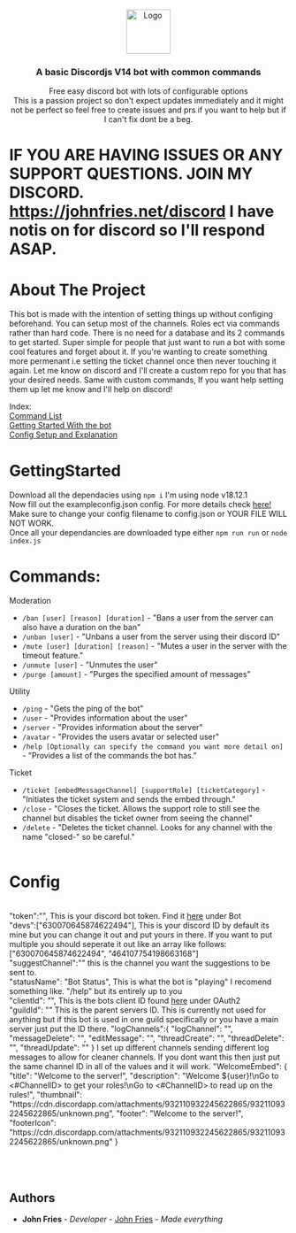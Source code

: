 <br/>
<p align="center">
  <a href="https://github.com/John-Fries-J/GeneralPurpose-discord-bot">
    <img src="https://i.johnfries.net/images/logos/logo1.png" alt="Logo" width="80" height="80">
  </a>

<h3 align="center">A basic Discordjs V14 bot with common commands</h3>

  <p align="center">
    Free easy discord bot with lots of configurable options
    <br>
    This is a passion project so don't expect updates immediately and it might not be perfect so feel free to create issues and prs if you want to help but if I can't fix dont be a beg.
  </p>

# IF YOU ARE HAVING ISSUES OR ANY SUPPORT QUESTIONS. JOIN MY DISCORD. https://johnfries.net/discord I have notis on for discord so I'll respond ASAP.

# About The Project

This bot is made with the intention of setting things up without configing beforehand. You can setup most of the channels. Roles ect via commands rather than hard code. There is no need for a database and its 2 commands to get started. Super simple for people that just want to run a bot with some cool features and forget about it. If you're wanting to create something more permenant i.e setting the ticket channel once then never touching it again. Let me know on discord and I'll create a custom repo for you that has your desired needs. Same with custom commands, If you want help setting them up let me know and I'll help on discord!

Index: <br>
<a href="#Commands"> Command List</a> <br>
<a href="#GettingStarted"> Getting Started With the bot</a> <br>
<a href="#Config"> Config Setup and Explanation</a><br>


# GettingStarted

Download all the dependacies using ``npm i`` I'm using node v18.12.1 <br>
Now fill out the exampleconfig.json config. For more details check <a href="#config">here!</a> <br>
Make sure to change your config filename to config.json or YOUR FILE WILL NOT WORK.<br>
Once all your dependancies are downloaded type either ``npm run run`` or ``node index.js`` <br>


# Commands:

Moderation
* `/ban [user] [reason] [duration]` - "Bans a user from the server can also have a duration on the ban"
* `/unban [user]` - "Unbans a user from the server using their discord ID"
* `/mute [user] [duration] [reason]` - "Mutes a user in the server with the timeout feature."
* `/unmute [user]` - "Unmutes the user"
* `/purge [amount]` - "Purges the specified amount of messages"

Utility
* `/ping` - "Gets the ping of the bot"
* `/user` - "Provides information about the user"
* `/server` - "Provides information about the server"
* `/avatar` - "Provides the users avatar or selected user"
* `/help [Optionally can specify the command you want more detail on]` - "Provides a list of the commands the bot has." 

Ticket
* `/ticket [embedMessageChannel] [supportRole] [ticketCategory]` - "Initiates the ticket system and sends the embed through."
* `/close` - "Closes the ticket. Allows the support role to still see the channel but disables the ticket owner from seeing the channel"
* `/delete` - "Deletes the ticket channel. Looks for any channel with the name "closed-" so be careful."
<br> <br>

# Config <br>

<br>
    "token":"", This is your discord bot token. Find it <a href="https://discord.com/developers/applications/"> here</a>  under Bot <br>
    "devs":["630070645874622494"], This is your discord ID by default its mine but you can change it out and put yours in there. If you want to put multiple you should seperate it out like an array like follows: ["630070645874622494", "464107754198663168"] <br>
    "suggestChannel":"" this is the channel you want the suggestions to be sent to. <br>
    "statusName": "Bot Status", This is what the bot is "playing" I recomend something like. "/help" but its entirely up to you <br>
    "clientId": "", This is the bots client ID found <a href="https://discord.com/developers/applications/">here</a> under OAuth2 <br>
	  "guildId": "" This is the parent servers ID. This is currently not used for anything but if this bot is used in one guild specifically or you have a main server just put the ID there. 
    "logChannels":{
        "logChannel": "",
        "messageDelete": "",
        "editMessage": "",
        "threadCreate": "",
        "threadDelete": "",
        "threadUpdate": ""
    }
    I set up different channels sending different log messages to allow for cleaner channels. If you dont want this then just put the same channel ID in all of the values and it will work.
        "WelcomeEmbed": {
        "title": "Welcome to the server!",
        "description": "Welcome ${user}!\nGo to <#ChannelID> to get your roles!\nGo to <#ChannelID> to read up on the rules!",
        "thumbnail": "https://cdn.discordapp.com/attachments/932110932245622865/932110932245622865/unknown.png",
        "footer": "Welcome to the server!",
        "footerIcon": "https://cdn.discordapp.com/attachments/932110932245622865/932110932245622865/unknown.png"
    }
  <br>
<br>
 
<br>
<br>

## Authors

* **John Fries** - *Developer* - [John Fries](https://github.com/John-Fries-J/) - *Made everything*